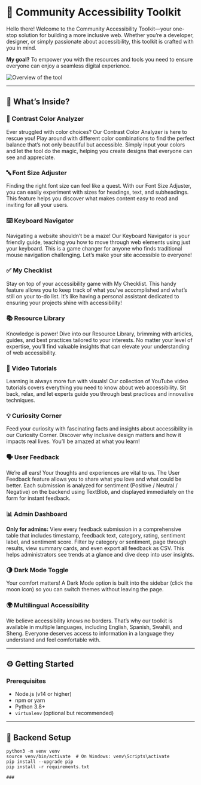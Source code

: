 # 🌟 Community Accessibility Toolkit

Hello there! Welcome to the Community Accessibility Toolkit—your one-stop solution for building a more inclusive web. Whether you’re a developer, designer, or simply passionate about accessibility, this toolkit is crafted with you in mind.

**My goal?** To empower you with the resources and tools you need to ensure everyone can enjoy a seamless digital experience.

![Overview of the tool](Screenshot%202024-11-05%20at%2008.37.15)

---

## 🧰 What’s Inside?

### 🎨 Contrast Color Analyzer  
Ever struggled with color choices? Our Contrast Color Analyzer is here to rescue you! Play around with different color combinations to find the perfect balance that’s not only beautiful but accessible. Simply input your colors and let the tool do the magic, helping you create designs that everyone can see and appreciate.

### 🔤 Font Size Adjuster  
Finding the right font size can feel like a quest. With our Font Size Adjuster, you can easily experiment with sizes for headings, text, and subheadings. This feature helps you discover what makes content easy to read and inviting for all your users.

### ⌨️ Keyboard Navigator  
Navigating a website shouldn’t be a maze! Our Keyboard Navigator is your friendly guide, teaching you how to move through web elements using just your keyboard. This is a game changer for anyone who finds traditional mouse navigation challenging. Let’s make your site accessible to everyone!

### ✅ My Checklist  
Stay on top of your accessibility game with My Checklist. This handy feature allows you to keep track of what you’ve accomplished and what’s still on your to-do list. It’s like having a personal assistant dedicated to ensuring your projects shine with accessibility!

### 📚 Resource Library  
Knowledge is power! Dive into our Resource Library, brimming with articles, guides, and best practices tailored to your interests. No matter your level of expertise, you’ll find valuable insights that can elevate your understanding of web accessibility.

### 🎥 Video Tutorials  
Learning is always more fun with visuals! Our collection of YouTube video tutorials covers everything you need to know about web accessibility. Sit back, relax, and let experts guide you through best practices and innovative techniques.

### 💡 Curiosity Corner  
Feed your curiosity with fascinating facts and insights about accessibility in our Curiosity Corner. Discover why inclusive design matters and how it impacts real lives. You’ll be amazed at what you learn!

### 🗣️ User Feedback  
We’re all ears! Your thoughts and experiences are vital to us. The User Feedback feature allows you to share what you love and what could be better. Each submission is analyzed for sentiment (Positive / Neutral / Negative) on the backend using TextBlob, and displayed immediately on the form for instant feedback.

### 📊 Admin Dashboard  
**Only for admins:** View every feedback submission in a comprehensive table that includes timestamp, feedback text, category, rating, sentiment label, and sentiment score. Filter by category or sentiment, page through results, view summary cards, and even export all feedback as CSV. This helps administrators see trends at a glance and dive deep into user insights.

### 🌗 Dark Mode Toggle  
Your comfort matters! A Dark Mode option is built into the sidebar (click the moon icon) so you can switch themes without leaving the page.

### 🌍 Multilingual Accessibility  
We believe accessibility knows no borders. That’s why our toolkit is available in multiple languages, including English, Spanish, Swahili, and Sheng. Everyone deserves access to information in a language they understand and feel comfortable with.

---

## ⚙️ Getting Started

### Prerequisites

- Node.js (v14 or higher)  
- npm or yarn  
- Python 3.8+  
- `virtualenv` (optional but recommended)

---

## 🔧 Backend Setup

```cd backend
python3 -m venv venv
source venv/bin/activate  # On Windows: venv\Scripts\activate
pip install --upgrade pip
pip install -r requirements.txt

###


